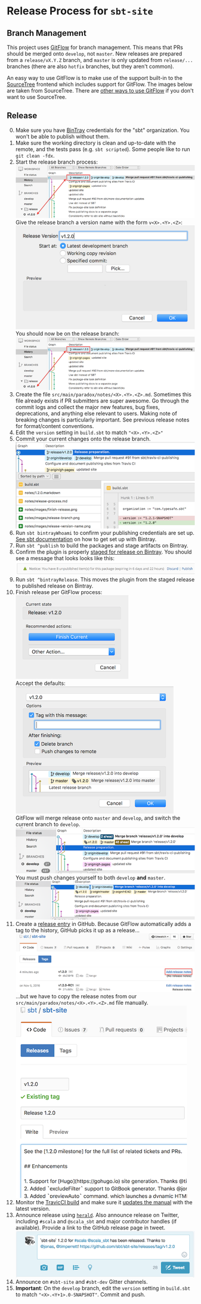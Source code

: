 # Release Process for `sbt-site`

## Branch Management

This project uses [GitFlow](https://www.atlassian.com/git/tutorials/comparing-workflows/gitflow-workflow)
for branch management. This means that PRs should be merged onto `develop`, not `master`. New releases are prepared
from a `release/vX.Y.Z` branch, and `master` is only updated from `release/...` branches (there are also `hotfix`
branches, but they aren't common).

An easy way to use GitFlow is to make use of the support built-in to the [SourceTree](https://www.sourcetreeapp.com)
frontend which includes support for GitFlow. The images below are taken from SourceTree. There are
[other ways to use GitFlow](https://danielkummer.github.io/git-flow-cheatsheet/) if you don't want to use SourceTree.

## Release

0. Make sure you have [BinTray](https://bintray.com/sbt) credentials for the "sbt" organization. You won't be able to
publish without them.
1. Make sure the working directory is clean and up-to-date with the remote, and the tests pass (e.g. `sbt scripted`).
Some people like to run `git clean -fdx`.
2. Start the release branch process:  
  ![](images/release-branch.png)  
  Give the release branch a version name with the form `v<X>.<Y>.<Z>`:  
  ![](images/release-version-name.png)  
  You should now be on the release branch:  
  ![](images/release-branch.png)
3. Create the file `src/main/paradox/notes/<X>.<Y>.<Z>.md`.
Sometimes this file already exists if PR submitters are super awesome. Go through the commit logs and collect the major
new features, bug fixes, deprecations, and anything else relevant to users. Making note of breaking changes is particularly
important. See previous release notes for format/content conventions.
4. Edit the `version` setting in `build.sbt` to match `"<X>.<Y>.<Z>"`
5. Commit your current changes onto the release branch.  
  ![](images/release-preparation.png)
6. Run `sbt bintrayWhoami` to confirm your publishing credentials are set up. [See sbt documentation](https://www.scala-sbt.org/0.13/docs/Bintray-For-Plugins.html) on how to get set up with Bintray.
7. Run `sbt ^publish` to build the packages and stage artifacts on Bintray.
8. Confirm the plugin is properly [staged for release on Bintray](https://bintray.com/sbt/sbt-plugin-releases/sbt-site/view).
You should see a message that looks looks like this:  
  ![](images/bintray-notice.png)
9. Run `sbt ^bintrayRelease`. This moves the plugin from the staged release to published release on Bintray.
10. Finish release per GitFlow process:  
  ![](images/finish-release.png)  
  Accept the defaults:  
  ![](images/finish-release-defaults.png)  
  GitFlow will merge release onto `master` and `develop`, and switch the current branch to `develop`.
  ![](images/before-push.png)  
  You must push changes yourself to both `develop` **and** `master`.  
  ![](images/after-push.png)
11. Create a [release entry](https://github.com/sbt/sbt-site/tags) in GitHub. Because GitFlow automatically adds a tag
 to the history, GitHub picks it up as a release...
  ![](images/add-release-notes.png)  
  ...but we have to copy the release notes from our `src/main/paradox/notes/<X>.<Y>.<Z>.md` file manually.  
  ![](images/github-release-notes.png)
12. Monitor the [TravicCI build](https://travis-ci.org/sbt/sbt-site) and make sure it [updates the manual](https://www.scala-sbt.org/sbt-site/getting-started.html) with the latest version.
13. Announce release using [`herald`](https://github.com/n8han/herald). Also announce release on Twitter, including `#scala`
and `@scala_sbt` and major contributor handles (if available). Provide a link to the GitHub release page in tweet.  
  ![](images/tweet.png)
14. Announce on `#sbt-site` and `#sbt-dev` Gitter channels.  
15. **Important**: On the `develop` branch, edit the `version` setting in `build.sbt` to match `"<X>.<Y+1>.0-SNAPSHOT"`. Commit and push.
